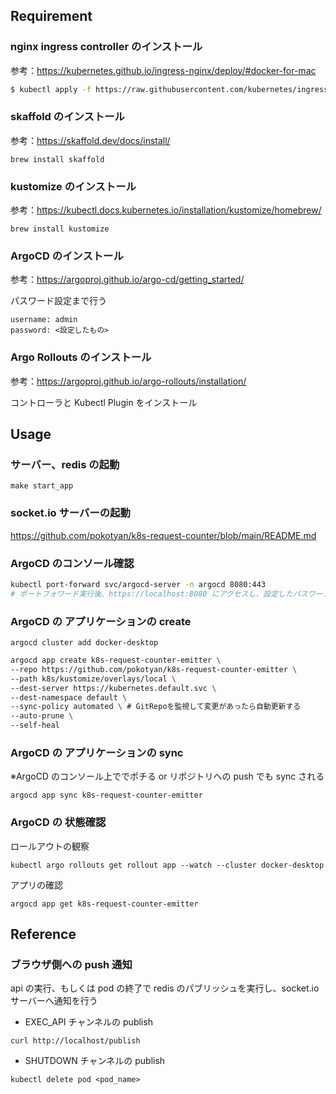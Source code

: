 ## Requirement

### nginx ingress controller のインストール

参考：https://kubernetes.github.io/ingress-nginx/deploy/#docker-for-mac

```bash
$ kubectl apply -f https://raw.githubusercontent.com/kubernetes/ingress-nginx/controller-v0.43.0/deploy/static/provider/cloud/deploy.yaml
```

### skaffold のインストール

参考：https://skaffold.dev/docs/install/

```
brew install skaffold
```

### kustomize のインストール

参考：https://kubectl.docs.kubernetes.io/installation/kustomize/homebrew/

```
brew install kustomize
```

### ArgoCD のインストール

参考：https://argoproj.github.io/argo-cd/getting_started/

パスワード設定まで行う

```
username: admin
password: <設定したもの>
```

### Argo Rollouts のインストール

参考：https://argoproj.github.io/argo-rollouts/installation/

コントローラと Kubectl Plugin をインストール

## Usage

### サーバー、redis の起動

```
make start_app
```

<!-- ### redis の起動

- 起動

```
make start_redis
```

- redis をローカルホストで LISTEN させる(socket.io サーバーからアクセスできるようにするため)

```
kubectl port-forward svc/redis-service 6379:6379
```

### サーバーの起動

```
make start_app
``` -->

### socket.io サーバーの起動

https://github.com/pokotyan/k8s-request-counter/blob/main/README.md

### ArgoCD のコンソール確認

```bash
kubectl port-forward svc/argocd-server -n argocd 8080:443
# ポートフォワード実行後、https://localhost:8080 にアクセスし、設定したパスワードでログイン
```

### ArgoCD の アプリケーションの create

```
argocd cluster add docker-desktop
```

```bash
argocd app create k8s-request-counter-emitter \
--repo https://github.com/pokotyan/k8s-request-counter-emitter \
--path k8s/kustomize/overlays/local \
--dest-server https://kubernetes.default.svc \
--dest-namespace default \
--sync-policy automated \ # GitRepoを監視して変更があったら自動更新する
--auto-prune \
--self-heal
```

### ArgoCD の アプリケーションの sync

※ArgoCD のコンソール上ででポチる or リポジトリへの push でも sync される

```
argocd app sync k8s-request-counter-emitter
```

### ArgoCD の 状態確認

ロールアウトの観察

```
kubectl argo rollouts get rollout app --watch --cluster docker-desktop
```

アプリの確認

```
argocd app get k8s-request-counter-emitter
```

## Reference

### ブラウザ側への push 通知

api の実行、もしくは pod の終了で redis のパブリッシュを実行し、socket.io サーバーへ通知を行う

- EXEC_API チャンネルの publish

```
curl http://localhost/publish
```

- SHUTDOWN チャンネルの publish

```
kubectl delete pod <pod_name>
```
